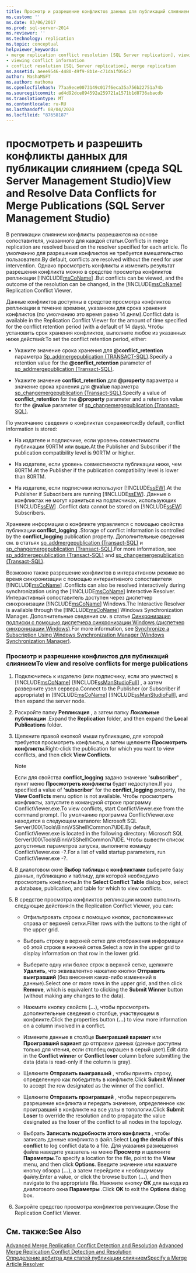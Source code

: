 ```yaml
---
title: Просмотр и разрешение конфликтов данных для публикаций слиянием (SQL Server Management Studio) | Документация Майкрософт
ms.custom: ''
ms.date: 03/06/2017
ms.prod: sql-server-2014
ms.reviewer: ''
ms.technology: replication
ms.topic: conceptual
helpviewer_keywords:
- merge replication conflict resolution [SQL Server replication], viewing conflicts
- viewing conflict information
- conflict resolution [SQL Server replication], merge replication
ms.assetid: aeee9546-4480-49f9-8b1e-c71da1f056c7
author: MashaMSFT
ms.author: mathoma
ms.openlocfilehash: 77aa9ece0073149c017f6eca35a756b22751a74b
ms.sourcegitcommit: ad4d92dce894592a259721a1571b1d8736abacdb
ms.translationtype: MT
ms.contentlocale: ru-RU
ms.lasthandoff: 08/04/2020
ms.locfileid: "87658187"
---
```

# <a name="view-and-resolve-data-conflicts-for-merge-publications-sql-server-management-studio"></a><span data-ttu-id="13447-102">просмотреть и разрешить конфликты данных для публикации слиянием (среда SQL Server Management Studio)</span><span class="sxs-lookup"><span data-stu-id="13447-102">View and Resolve Data Conflicts for Merge Publications (SQL Server Management Studio)</span></span>
  <span data-ttu-id="13447-103">В репликации слиянием конфликты разрешаются на основе сопоставителя, указанного для каждой статьи.</span><span class="sxs-lookup"><span data-stu-id="13447-103">Conflicts in merge replication are resolved based on the resolver specified for each article.</span></span> <span data-ttu-id="13447-104">По умолчанию для разрешения конфликтов не требуется вмешательство пользователя.</span><span class="sxs-lookup"><span data-stu-id="13447-104">By default, conflicts are resolved without the need for user intervention.</span></span> <span data-ttu-id="13447-105">Однако просмотреть конфликты и изменить результат разрешения конфликта можно в средстве просмотра конфликтов репликации [!INCLUDE[msCoName](../../includes/msconame-md.md)] .</span><span class="sxs-lookup"><span data-stu-id="13447-105">But conflicts can be viewed, and the outcome of the resolution can be changed, in the [!INCLUDE[msCoName](../../includes/msconame-md.md)] Replication Conflict Viewer.</span></span>  
  
 <span data-ttu-id="13447-106">Данные конфликтов доступны в средстве просмотра конфликтов репликации в течение времени, указанном для срока хранения конфликтов (по умолчанию это время равно 14 дням).</span><span class="sxs-lookup"><span data-stu-id="13447-106">Conflict data is available in the Replication Conflict Viewer for the amount of time specified for the conflict retention period (with a default of 14 days).</span></span> <span data-ttu-id="13447-107">Чтобы установить срок хранения конфликтов, выполните любое из указанных ниже действий:</span><span class="sxs-lookup"><span data-stu-id="13447-107">To set the conflict retention period, either:</span></span>  
  
-   <span data-ttu-id="13447-108">Укажите значение срока хранения для **@conflict_retention** параметра [Sp_addmergepublication &#40;TRANSACT-SQL&#41;](/sql/relational-databases/system-stored-procedures/sp-addmergepublication-transact-sql).</span><span class="sxs-lookup"><span data-stu-id="13447-108">Specify a retention value for the **@conflict_retention** parameter of [sp_addmergepublication &#40;Transact-SQL&#41;](/sql/relational-databases/system-stored-procedures/sp-addmergepublication-transact-sql).</span></span>  
  
-   <span data-ttu-id="13447-109">Укажите значение **conflict_retention** для **@property** параметра и значение срока хранения для **@value** параметра [sp_changemergepublication &#40;Transact-SQL&#41;](/sql/relational-databases/system-stored-procedures/sp-changemergepublication-transact-sql).</span><span class="sxs-lookup"><span data-stu-id="13447-109">Specify a value of **conflict_retention** for the **@property** parameter and a retention value for the **@value** parameter of [sp_changemergepublication &#40;Transact-SQL&#41;](/sql/relational-databases/system-stored-procedures/sp-changemergepublication-transact-sql).</span></span>  
  
 <span data-ttu-id="13447-110">По умолчанию сведения о конфликтах сохраняются:</span><span class="sxs-lookup"><span data-stu-id="13447-110">By default, conflict information is stored:</span></span>  
  
-   <span data-ttu-id="13447-111">На издателе и подписчике, если уровень совместимости публикации 90RTM или выше.</span><span class="sxs-lookup"><span data-stu-id="13447-111">At the Publisher and Subscriber if the publication compatibility level is 90RTM or higher.</span></span>  
  
-   <span data-ttu-id="13447-112">На издателе, если уровень совместимости публикации ниже, чем 80RTM.</span><span class="sxs-lookup"><span data-stu-id="13447-112">At the Publisher if the publication compatibility level is lower than 80RTM.</span></span>  
  
-   <span data-ttu-id="13447-113">На издателе, если подписчики используют [!INCLUDE[ssEW](../../includes/ssew-md.md)].</span><span class="sxs-lookup"><span data-stu-id="13447-113">At the Publisher if Subscribers are running [!INCLUDE[ssEW](../../includes/ssew-md.md)].</span></span> <span data-ttu-id="13447-114">Данные о конфликтах не могут храниться на подписчиках, использующих [!INCLUDE[ssEW](../../includes/ssew-md.md)] .</span><span class="sxs-lookup"><span data-stu-id="13447-114">Conflict data cannot be stored on [!INCLUDE[ssEW](../../includes/ssew-md.md)] Subscribers.</span></span>  
  
 <span data-ttu-id="13447-115">Хранение информации о конфликте управляется с помощью свойства публикации **conflict_logging** .</span><span class="sxs-lookup"><span data-stu-id="13447-115">Storage of conflict information is controlled by the **conflict_logging** publication property.</span></span> <span data-ttu-id="13447-116">Дополнительные сведения см. в статьях [sp_addmergepublication (Transact-SQL)](/sql/relational-databases/system-stored-procedures/sp-addmergepublication-transact-sql) и [sp_changemergepublication (Transact-SQL)](/sql/relational-databases/system-stored-procedures/sp-changemergepublication-transact-sql).</span><span class="sxs-lookup"><span data-stu-id="13447-116">For more information, see [sp_addmergepublication &#40;Transact-SQL&#41;](/sql/relational-databases/system-stored-procedures/sp-addmergepublication-transact-sql) and [sp_changemergepublication &#40;Transact-SQL&#41;](/sql/relational-databases/system-stored-procedures/sp-changemergepublication-transact-sql).</span></span>  
  
 <span data-ttu-id="13447-117">Возможно также разрешение конфликтов в интерактивном режиме во время синхронизации с помощью интерактивного сопоставителя [!INCLUDE[msCoName](../../includes/msconame-md.md)] .</span><span class="sxs-lookup"><span data-stu-id="13447-117">Conflicts can also be resolved interactively during synchronization using the [!INCLUDE[msCoName](../../includes/msconame-md.md)] Interactive Resolver.</span></span> <span data-ttu-id="13447-118">Интерактивный сопоставитель доступен через диспетчер синхронизации [!INCLUDE[msCoName](../../includes/msconame-md.md)] Windows.</span><span class="sxs-lookup"><span data-stu-id="13447-118">The Interactive Resolver is available through the [!INCLUDE[msCoName](../../includes/msconame-md.md)] Windows Synchronization Manager.</span></span> <span data-ttu-id="13447-119">Дополнительные сведения см. в статье [Синхронизация подписки с помощью диспетчера синхронизации Windows (диспетчер синхронизации Windows)](synchronize-a-subscription-using-windows-synchronization-manager.md).</span><span class="sxs-lookup"><span data-stu-id="13447-119">For more information, see [Synchronize a Subscription Using Windows Synchronization Manager &#40;Windows Synchronization Manager&#41;](synchronize-a-subscription-using-windows-synchronization-manager.md).</span></span>  
  
### <a name="to-view-and-resolve-conflicts-for-merge-publications"></a><span data-ttu-id="13447-120">Просмотр и разрешение конфликтов для публикаций слиянием</span><span class="sxs-lookup"><span data-stu-id="13447-120">To view and resolve conflicts for merge publications</span></span>  
  
1.  <span data-ttu-id="13447-121">Подключитесь к издателю (или подписчику, если это уместно) в [!INCLUDE[msCoName](../../includes/msconame-md.md)] [!INCLUDE[ssManStudioFull](../../includes/ssmanstudiofull-md.md)] , а затем разверните узел сервера.</span><span class="sxs-lookup"><span data-stu-id="13447-121">Connect to the Publisher (or Subscriber if appropriate) in [!INCLUDE[msCoName](../../includes/msconame-md.md)] [!INCLUDE[ssManStudioFull](../../includes/ssmanstudiofull-md.md)], and then expand the server node.</span></span>  
  
2.  <span data-ttu-id="13447-122">Раскройте папку **Репликация** , а затем папку **Локальные публикации** .</span><span class="sxs-lookup"><span data-stu-id="13447-122">Expand the **Replication** folder, and then expand the **Local Publications** folder.</span></span>  
  
3.  <span data-ttu-id="13447-123">Щелкните правой кнопкой мыши публикацию, для которой требуется просмотреть конфликты, а затем щелкните **Просмотреть конфликты**.</span><span class="sxs-lookup"><span data-stu-id="13447-123">Right-click the publication for which you want to view conflicts, and then click **View Conflicts**.</span></span>  
  
    > [!NOTE]  
    >  <span data-ttu-id="13447-124">Если для свойства **conflict_logging** задано значение **'subscriber'** , пункт меню **Просмотреть конфликты** будет недоступен.</span><span class="sxs-lookup"><span data-stu-id="13447-124">If you specified a value of **'subscriber'** for the **conflict_logging** property, the **View Conflicts** menu option is not available.</span></span> <span data-ttu-id="13447-125">Чтобы просмотреть конфликты, запустите в командной строке программу ConflictViewer.exe.</span><span class="sxs-lookup"><span data-stu-id="13447-125">To view conflicts, start ConflictViewer.exe from the command prompt.</span></span> <span data-ttu-id="13447-126">По умолчанию программа ConflictViewer.exe находится в следующем каталоге: Microsoft SQL Server\100\Tools\Binn\VSShell\Common7\IDE.</span><span class="sxs-lookup"><span data-stu-id="13447-126">By default, ConflictViewer.exe is located in the following directory: Microsoft SQL Server\100\Tools\Binn\VSShell\Common7\IDE.</span></span> <span data-ttu-id="13447-127">Чтобы вывести список допустимых параметров запуска, выполните команду ConflictViewer.exe -?.</span><span class="sxs-lookup"><span data-stu-id="13447-127">For a list of valid startup parameters, run ConflictViewer.exe -?.</span></span>  
  
4.  <span data-ttu-id="13447-128">В диалоговом окне **Выбор таблицы с конфликтами** выберите базу данных, публикацию и таблицу, для которой необходимо просмотреть конфликты.</span><span class="sxs-lookup"><span data-stu-id="13447-128">In the **Select Conflict Table** dialog box, select a database, publication, and table for which to view conflicts.</span></span>  
  
5.  <span data-ttu-id="13447-129">В средстве просмотра конфликтов репликации можно выполнить следующие действия:</span><span class="sxs-lookup"><span data-stu-id="13447-129">In the Replication Conflict Viewer, you can:</span></span>  
  
    -   <span data-ttu-id="13447-130">Отфильтровать строки с помощью кнопок, расположенных справа от верхней сетки.</span><span class="sxs-lookup"><span data-stu-id="13447-130">Filter rows with the buttons to the right of the upper grid.</span></span>  
  
    -   <span data-ttu-id="13447-131">Выбрать строку в верхней сетке для отображения информации об этой строке в нижней сетке.</span><span class="sxs-lookup"><span data-stu-id="13447-131">Select a row in the upper grid to display information on that row in the lower grid.</span></span>  
  
    -   <span data-ttu-id="13447-132">Выберите одну или более строк в верхней сетке, щелкните **Удалить**, что эквивалентно нажатию кнопки **Отправить выигравший** (без внесения каких-либо изменений в данные).</span><span class="sxs-lookup"><span data-stu-id="13447-132">Select one or more rows in the upper grid, and then click **Remove**, which is equivalent to clicking the **Submit Winner** button (without making any changes to the data).</span></span>  
  
    -   <span data-ttu-id="13447-133">Нажмите кнопку свойств (**...**), чтобы просмотреть дополнительные сведения о столбце, участвующем в конфликте.</span><span class="sxs-lookup"><span data-stu-id="13447-133">Click the properties button (**...**) to view more information on a column involved in a conflict.</span></span>  
  
    -   <span data-ttu-id="13447-134">Измените данные в столбце **Выигравший вариант** или **Проигравший вариант** до отправки данных (данные доступны только для чтения, если столбец окрашен в серый цвет).</span><span class="sxs-lookup"><span data-stu-id="13447-134">Edit data in the **Conflict winner** or **Conflict loser** column before submitting the data (data is read-only if the column is gray).</span></span>  
  
    -   <span data-ttu-id="13447-135">Щелкните **Отправить выигравший** , чтобы принять строку, определенную как победитель в конфликте.</span><span class="sxs-lookup"><span data-stu-id="13447-135">Click **Submit Winner** to accept the row designated as the winner of the conflict.</span></span>  
  
    -   <span data-ttu-id="13447-136">Щелкните **Отправить проигравший** , чтобы переопределить разрешение конфликта и передать значение, определенное как проигравший в конфликте на все узлы в топологии.</span><span class="sxs-lookup"><span data-stu-id="13447-136">Click **Submit Loser** to override the resolution and to propagate the value designated as the loser of the conflict to all nodes in the topology.</span></span>  
  
    -   <span data-ttu-id="13447-137">Выбрать **Записать подробности этого конфликта** , чтобы записать данные конфликта в файл.</span><span class="sxs-lookup"><span data-stu-id="13447-137">Select **Log the details of this conflict** to log conflict data to a file.</span></span> <span data-ttu-id="13447-138">Для указания размещения файла наведите указатель на меню **Просмотр** и щелкните **Параметры**.</span><span class="sxs-lookup"><span data-stu-id="13447-138">To specify a location for the file, point to the **View** menu, and then click **Options**.</span></span> <span data-ttu-id="13447-139">Введите значение или нажмите кнопку обзора (**...**), а затем перейдите к необходимому файлу.</span><span class="sxs-lookup"><span data-stu-id="13447-139">Enter a value, or click the browse button (**...**), and then navigate to the appropriate file.</span></span> <span data-ttu-id="13447-140">Нажмите кнопку **ОК** для выхода из диалогового окна **Параметры** .</span><span class="sxs-lookup"><span data-stu-id="13447-140">Click **OK** to exit the **Options** dialog box.</span></span>  
  
6.  <span data-ttu-id="13447-141">Закройте средство просмотра конфликтов репликации.</span><span class="sxs-lookup"><span data-stu-id="13447-141">Close the Replication Conflict Viewer.</span></span>  
  
## <a name="see-also"></a><span data-ttu-id="13447-142">См. также:</span><span class="sxs-lookup"><span data-stu-id="13447-142">See Also</span></span>  
 <span data-ttu-id="13447-143">[Advanced Merge Replication Conflict Detection and Resolution](merge/advanced-merge-replication-conflict-detection-and-resolution.md) </span><span class="sxs-lookup"><span data-stu-id="13447-143">[Advanced Merge Replication Conflict Detection and Resolution](merge/advanced-merge-replication-conflict-detection-and-resolution.md) </span></span>  
 [<span data-ttu-id="13447-144">Определение арбитра для статей публикации слиянием</span><span class="sxs-lookup"><span data-stu-id="13447-144">Specify a Merge Article Resolver</span></span>](publish/specify-a-merge-article-resolver.md)  
  
  
